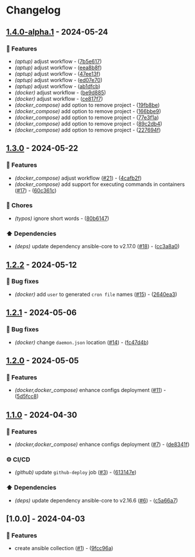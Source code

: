 # Changelog

## [1.4.0-alpha.1](https://github.com/DeadNews/ansible-collection-util/compare/v1.3.0...v1.4.0-alpha.1) - 2024-05-24

### 🚀 Features

- _(aptup)_ adjust workflow - ([7b5e617](https://github.com/DeadNews/ansible-collection-util/commit/7b5e617d15709504a55bf75e98a366bfdf6fe49f))
- _(aptup)_ adjust workflow - ([eea8b8f](https://github.com/DeadNews/ansible-collection-util/commit/eea8b8f6f57219ee8ab3013ddb6de285cc7bcab1))
- _(aptup)_ adjust workflow - ([47ee13f](https://github.com/DeadNews/ansible-collection-util/commit/47ee13f1b9f571a4844af5ef1faa0ac8a91b0bc1))
- _(aptup)_ adjust workflow - ([ed07e70](https://github.com/DeadNews/ansible-collection-util/commit/ed07e704a51e82072c4f03f0a1edba83c86be034))
- _(aptup)_ adjust workflow - ([ab1dfcb](https://github.com/DeadNews/ansible-collection-util/commit/ab1dfcb536113f680f97be65c0d362f69c55ae05))
- _(docker)_ adjust workflow - ([be9d885](https://github.com/DeadNews/ansible-collection-util/commit/be9d885bf399b327455c8abdb1c26f8fc37e07ca))
- _(docker)_ adjust workflow - ([ce817f7](https://github.com/DeadNews/ansible-collection-util/commit/ce817f7083ec55988d4ac43a940b3c841635e0ea))
- _(docker_compose)_ add option to remove project - ([19fb8be](https://github.com/DeadNews/ansible-collection-util/commit/19fb8bed7b3dade3a308a249cc8afd220e43cb8c))
- _(docker_compose)_ add option to remove project - ([166bbe9](https://github.com/DeadNews/ansible-collection-util/commit/166bbe9df595234ca98cf2a60fe118167d06c439))
- _(docker_compose)_ add option to remove project - ([77e3f1a](https://github.com/DeadNews/ansible-collection-util/commit/77e3f1aea38bd927e0851e8067e2720d478b0f01))
- _(docker_compose)_ add option to remove project - ([89c2db4](https://github.com/DeadNews/ansible-collection-util/commit/89c2db4be2fca9d900bdb7e667ad15205fc0f210))
- _(docker_compose)_ add option to remove project - ([227694f](https://github.com/DeadNews/ansible-collection-util/commit/227694f02b571465f61ed3e4a5c764047ce73678))

## [1.3.0](https://github.com/DeadNews/ansible-collection-util/compare/v1.2.2...v1.3.0) - 2024-05-22

### 🚀 Features

- _(docker_compose)_ adjust workflow ([#21](https://github.com/DeadNews/ansible-collection-util/issues/21)) - ([4cafb2f](https://github.com/DeadNews/ansible-collection-util/commit/4cafb2f93adc958bc767228968ea1a24c522c47a))
- _(docker_compose)_ add support for executing commands in containers ([#17](https://github.com/DeadNews/ansible-collection-util/issues/17)) - ([60c361c](https://github.com/DeadNews/ansible-collection-util/commit/60c361ca3a29730cb835068b2e022faf7191768a))

### 🧹 Chores

- _(typos)_ ignore short words - ([80b6147](https://github.com/DeadNews/ansible-collection-util/commit/80b61475056101eeb80a310d5b5bb7d54d049015))

### ⬆️ Dependencies

- _(deps)_ update dependency ansible-core to v2.17.0 ([#18](https://github.com/DeadNews/ansible-collection-util/issues/18)) - ([cc3a8a0](https://github.com/DeadNews/ansible-collection-util/commit/cc3a8a0586f3ad97780b489ee467c4dc4289d150))

## [1.2.2](https://github.com/DeadNews/ansible-collection-util/compare/v1.2.1...v1.2.2) - 2024-05-12

### 🐛 Bug fixes

- _(docker)_ add `user` to generated `cron file` names ([#15](https://github.com/DeadNews/ansible-collection-util/issues/15)) - ([2640ea3](https://github.com/DeadNews/ansible-collection-util/commit/2640ea344a067cf061dd28978cae2ab00fc04dac))

## [1.2.1](https://github.com/DeadNews/ansible-collection-util/compare/v1.2.0...v1.2.1) - 2024-05-06

### 🐛 Bug fixes

- _(docker)_ change `daemon.json` location ([#14](https://github.com/DeadNews/ansible-collection-util/issues/14)) - ([fc47d4b](https://github.com/DeadNews/ansible-collection-util/commit/fc47d4b6775fcf7ef9382f76cf2f098d01293da1))

## [1.2.0](https://github.com/DeadNews/ansible-collection-util/compare/v1.1.0...v1.2.0) - 2024-05-05

### 🚀 Features

- _(docker,docker_compose)_ enhance configs deployment ([#11](https://github.com/DeadNews/ansible-collection-util/issues/11)) - ([5d5fcc8](https://github.com/DeadNews/ansible-collection-util/commit/5d5fcc8ce3705420ae64f415f8cd46d63eb5d938))

## [1.1.0](https://github.com/DeadNews/ansible-collection-util/compare/v1.0.0...v1.1.0) - 2024-04-30

### 🚀 Features

- _(docker,docker_compose)_ enhance configs deployment ([#7](https://github.com/DeadNews/ansible-collection-util/issues/7)) - ([de8341f](https://github.com/DeadNews/ansible-collection-util/commit/de8341fcd1b568ffb2f394ff18fe40427a50949b))

### ⚙️ CI/CD

- _(github)_ update `github-deploy` job ([#3](https://github.com/DeadNews/ansible-collection-util/issues/3)) - ([613147e](https://github.com/DeadNews/ansible-collection-util/commit/613147ebf8ebdef25a5fc73d8fe96e7cf0f6ae06))

### ⬆️ Dependencies

- _(deps)_ update dependency ansible-core to v2.16.6 ([#6](https://github.com/DeadNews/ansible-collection-util/issues/6)) - ([c5a66a7](https://github.com/DeadNews/ansible-collection-util/commit/c5a66a7a48407ba844a7a1ae80ed0abb6cef2069))

## [1.0.0] - 2024-04-03

### 🚀 Features

- create ansible collection ([#1](https://github.com/DeadNews/ansible-collection-util/issues/1)) - ([9fcc96a](https://github.com/DeadNews/ansible-collection-util/commit/9fcc96a276deabfd1b7987ed3aa1224c02a74ee5))

<!-- generated by git-cliff -->
